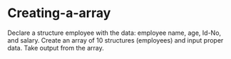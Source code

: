 # Creating-a-array
Declare a structure employee with the data: employee name, age, Id-No,
and salary. Create an array of 10 structures (employees) and input proper
data. Take output from the array.
